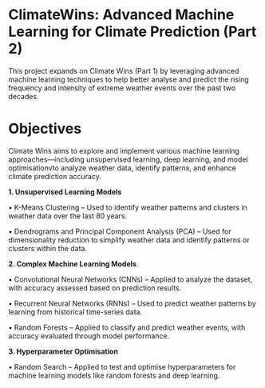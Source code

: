 <h1>ClimateWins: Advanced Machine Learning for Climate Prediction (Part 2)</h1>

This project expands on Climate Wins (Part 1) by leveraging advanced machine learning techniques to help better analyse and predict the rising frequency and intensity of extreme weather events over the past two decades.

<h1>Objectives</h1>

Climate Wins aims to explore and implement various machine learning approaches—including unsupervised learning, deep learning, and model optimisationvto analyze weather data, identify patterns, and enhance climate prediction accuracy.

<b>1. Unsupervised Learning Models</b>

•  K-Means Clustering – Used to identify weather patterns and clusters in weather data over the last 80 years.

•  Dendrograms and Principal Component Analysis (PCA) – Used for dimensionality reduction to simplify weather data and identify patterns or clusters within the data.


<b>2.  Complex Machine Learning Models</b>

• Convolutional Neural Networks (CNNs) – Applied to analyze the dataset, with accuracy assessed based on prediction results.

• Recurrent Neural Networks (RNNs) – Used to predict weather patterns by learning from historical time-series data.

• Random Forests – Applied to classify and predict weather events, with accuracy evaluated through model performance.


<b>3. Hyperparameter Optimisation</b>

• Random Search – Applied to test and optimise hyperparameters for machine learning models like random forests and deep learning.





